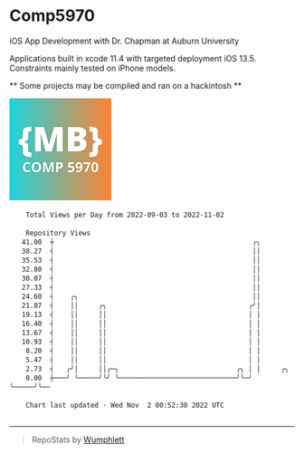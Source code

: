 # Comp5970
iOS App Development with Dr. Chapman at Auburn University

Applications built in xcode 11.4 with targeted deployment iOS 13.5.
Constraints mainly tested on iPhone models.

** Some projects may be compiled and ran on a hackintosh **

![App Icon](https://github.com/MatthewBentz/Comp5970/blob/master/Assignment1a-mlb0119/Assignment1a-mlb0119/Assets.xcassets/AppIcon.appiconset/180.png)

```
    Total Views per Day from 2022-09-03 to 2022-11-02

    Repository Views
   41.00  ┼                                                 ╭╮
   38.27  ┤                                                 ││
   35.53  ┤                                                 ││
   32.80  ┤                                                 ││
   30.07  ┤                                                 ││
   27.33  ┤                                                 ││
   24.60  ┤    ╭╮                                           ││
   21.87  ┤    ││     ╭╮                                   ╭╯│
   19.13  ┤    ││     ││                                   │ │
   16.40  ┤    ││     ││                                   │ │
   13.67  ┤    ││     ││                                   │ │
   10.93  ┤    ││     ││                                   │ │
    8.20  ┤    ││     ││                                   │ │
    5.47  ┤    ││     ││                                   │ │
    2.73  ┤   ╭╯│     ││╭─╮                             ╭╮ │ │     ╭╮
    0.00  ┼───╯ ╰─────╯╰╯ ╰─────────────────────────────╯╰─╯ ╰─────╯╰──

    Chart last updated - Wed Nov  2 00:52:30 2022 UTC
    
```

---

> RepoStats by [Wumphlett](https://github.com/Wumphlett)
